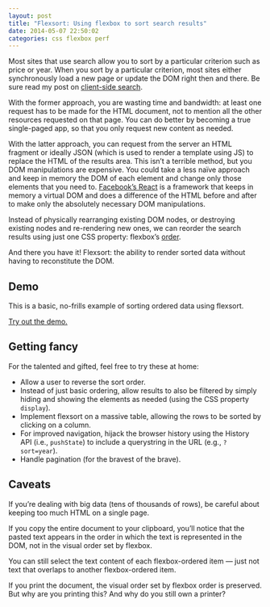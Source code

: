 ```yaml
---
layout: post
title: "Flexsort: Using flexbox to sort search results"
date: 2014-05-07 22:50:02
categories: css flexbox perf
---
```


Most sites that use search allow you to sort by a particular criterion such as price or year. When you sort by a particular criterion, most sites either synchronously load a new page or update the DOM right then and there. Be sure read my post on [client-side search](/javascript/search/perf/2014/05/07/offline-search.html).

With the former approach, you are wasting time and bandwidth: at least one request has to be made for the HTML document, not to mention all the other resources requested on that page. You can do better by becoming a true single-paged app, so that you only request new content as needed.

With the latter approach, you can request from the server an HTML fragment or ideally JSON (which is used to render a template using JS) to replace the HTML of the results area. This isn’t a terrible method, but you DOM manipulations are expensive. You could take a less naïve approach and keep in memory the DOM of each element and change only those elements that you need to. [Facebook’s React](http://facebook.github.io/react/) is a framework that keeps in memory a virtual DOM and does a difference of the HTML before and after to make only the absolutely necessary DOM manipulations.

Instead of physically rearranging existing DOM nodes, or destroying existing nodes and re-rendering new ones, we can reorder the search results using just one CSS property: flexbox’s [order](https://developer.mozilla.org/en-US/docs/Web/CSS/order).

And there you have it! Flexsort: the ability to render sorted data without having to reconstitute the DOM.

## Demo

This is a basic, no-frills example of sorting ordered data using flexsort.

[Try out the demo.](http://cvan.github.io/flexbox-sort)

## Getting fancy

For the talented and gifted, feel free to try these at home:

* Allow a user to reverse the sort order.
* Instead of just basic ordering, allow results to also be filtered by simply hiding and showing the elements as needed (using the CSS property `display`).
* Implement flexsort on a massive table, allowing the rows to be sorted by clicking on a column.
* For improved navigation, hijack the browser history using the History API (i.e., `pushState`) to include a querystring in the URL (e.g., `?sort=year`).
* Handle pagination (for the bravest of the brave).

## Caveats

If you’re dealing with big data (tens of thousands of rows), be careful about keeping too much HTML on a single page.

If you copy the entire document to your clipboard, you’ll notice that the pasted text appears in the order in which the text is represented in the DOM, not in the visual order set by flexbox.

You can still select the text content of each flexbox-ordered item — just not text that overlaps to another flexbox-ordered item.

If you print the document, the visual order set by flexbox order is preserved. But why are you printing this? And why do you still own a printer?
